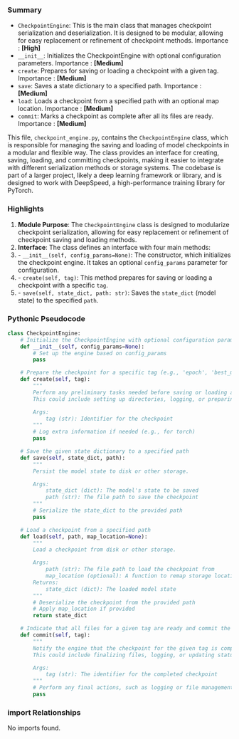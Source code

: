 

### Summary



* `CheckpointEngine`: This is the main class that manages checkpoint serialization and deserialization. It is designed to be modular, allowing for easy replacement or refinement of checkpoint methods. Importance : **[High]**
* `__init__`: Initializes the CheckpointEngine with optional configuration parameters. Importance : **[Medium]**
* `create`: Prepares for saving or loading a checkpoint with a given tag. Importance : **[Medium]**
* `save`: Saves a state dictionary to a specified path. Importance : **[Medium]**
* `load`: Loads a checkpoint from a specified path with an optional map location. Importance : **[Medium]** 
* `commit`: Marks a checkpoint as complete after all its files are ready. Importance : **[Medium]**

This file, `checkpoint_engine.py`, contains the `CheckpointEngine` class, which is responsible for managing the saving and loading of model checkpoints in a modular and flexible way. The class provides an interface for creating, saving, loading, and committing checkpoints, making it easier to integrate with different serialization methods or storage systems. The codebase is part of a larger project, likely a deep learning framework or library, and is designed to work with DeepSpeed, a high-performance training library for PyTorch.

### Highlights



1. **Module Purpose**: The `CheckpointEngine` class is designed to modularize checkpoint serialization, allowing for easy replacement or refinement of checkpoint saving and loading methods.
2. **Interface**: The class defines an interface with four main methods:
3. \- `__init__(self, config_params=None)`: The constructor, which initializes the checkpoint engine. It takes an optional `config_params` parameter for configuration.
4. \- `create(self, tag)`: This method prepares for saving or loading a checkpoint with a specific `tag`.
5. \- `save(self, state_dict, path: str)`: Saves the `state_dict` (model state) to the specified `path`.

### Pythonic Pseudocode

```python
class CheckpointEngine:
    # Initialize the CheckpointEngine with optional configuration parameters
    def __init__(self, config_params=None):
        # Set up the engine based on config_params
        pass

    # Prepare the checkpoint for a specific tag (e.g., 'epoch', 'best_model')
    def create(self, tag):
        """
        Perform any preliminary tasks needed before saving or loading a checkpoint.
        This could include setting up directories, logging, or preparing state.

        Args:
            tag (str): Identifier for the checkpoint
        """
        # Log extra information if needed (e.g., for torch)
        pass

    # Save the given state dictionary to a specified path
    def save(self, state_dict, path):
        """
        Persist the model state to disk or other storage.

        Args:
            state_dict (dict): The model's state to be saved
            path (str): The file path to save the checkpoint
        """
        # Serialize the state_dict to the provided path
        pass

    # Load a checkpoint from a specified path
    def load(self, path, map_location=None):
        """
        Load a checkpoint from disk or other storage.

        Args:
            path (str): The file path to load the checkpoint from
            map_location (optional): A function to remap storage locations (e.g., for GPU to CPU)
        Returns:
            state_dict (dict): The loaded model state
        """
        # Deserialize the checkpoint from the provided path
        # Apply map_location if provided
        return state_dict

    # Indicate that all files for a given tag are ready and commit the checkpoint
    def commit(self, tag):
        """
        Notify the engine that the checkpoint for the given tag is complete.
        This could include finalizing files, logging, or updating status.

        Args:
            tag (str): The identifier for the completed checkpoint
        """
        # Perform any final actions, such as logging or file management
        pass
```


### import Relationships

No imports found.
